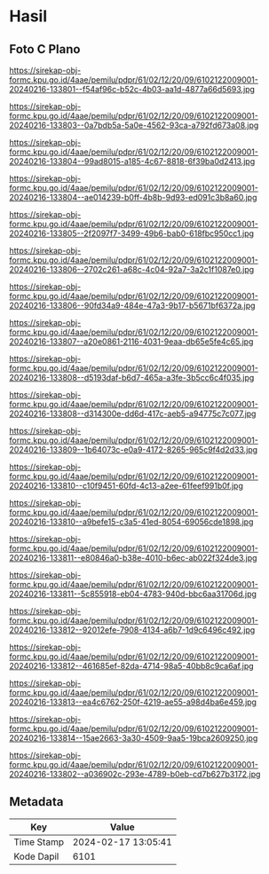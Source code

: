 # Hasil

## Foto C Plano

https://sirekap-obj-formc.kpu.go.id/4aae/pemilu/pdpr/61/02/12/20/09/6102122009001-20240216-133801--f54af96c-b52c-4b03-aa1d-4877a66d5693.jpg

https://sirekap-obj-formc.kpu.go.id/4aae/pemilu/pdpr/61/02/12/20/09/6102122009001-20240216-133803--0a7bdb5a-5a0e-4562-93ca-a792fd673a08.jpg

https://sirekap-obj-formc.kpu.go.id/4aae/pemilu/pdpr/61/02/12/20/09/6102122009001-20240216-133804--99ad8015-a185-4c67-8818-6f39ba0d2413.jpg

https://sirekap-obj-formc.kpu.go.id/4aae/pemilu/pdpr/61/02/12/20/09/6102122009001-20240216-133804--ae014239-b0ff-4b8b-9d93-ed091c3b8a60.jpg

https://sirekap-obj-formc.kpu.go.id/4aae/pemilu/pdpr/61/02/12/20/09/6102122009001-20240216-133805--2f2097f7-3499-49b6-bab0-618fbc950cc1.jpg

https://sirekap-obj-formc.kpu.go.id/4aae/pemilu/pdpr/61/02/12/20/09/6102122009001-20240216-133806--2702c261-a68c-4c04-92a7-3a2c1f1087e0.jpg

https://sirekap-obj-formc.kpu.go.id/4aae/pemilu/pdpr/61/02/12/20/09/6102122009001-20240216-133806--90fd34a9-484e-47a3-9b17-b5671bf6372a.jpg

https://sirekap-obj-formc.kpu.go.id/4aae/pemilu/pdpr/61/02/12/20/09/6102122009001-20240216-133807--a20e0861-2116-4031-9eaa-db65e5fe4c65.jpg

https://sirekap-obj-formc.kpu.go.id/4aae/pemilu/pdpr/61/02/12/20/09/6102122009001-20240216-133808--d5193daf-b6d7-465a-a3fe-3b5cc6c4f035.jpg

https://sirekap-obj-formc.kpu.go.id/4aae/pemilu/pdpr/61/02/12/20/09/6102122009001-20240216-133808--d314300e-dd6d-417c-aeb5-a94775c7c077.jpg

https://sirekap-obj-formc.kpu.go.id/4aae/pemilu/pdpr/61/02/12/20/09/6102122009001-20240216-133809--1b64073c-e0a9-4172-8265-965c9f4d2d33.jpg

https://sirekap-obj-formc.kpu.go.id/4aae/pemilu/pdpr/61/02/12/20/09/6102122009001-20240216-133810--c10f9451-60fd-4c13-a2ee-61feef991b0f.jpg

https://sirekap-obj-formc.kpu.go.id/4aae/pemilu/pdpr/61/02/12/20/09/6102122009001-20240216-133810--a9befe15-c3a5-41ed-8054-69056cde1898.jpg

https://sirekap-obj-formc.kpu.go.id/4aae/pemilu/pdpr/61/02/12/20/09/6102122009001-20240216-133811--e80846a0-b38e-4010-b6ec-ab022f324de3.jpg

https://sirekap-obj-formc.kpu.go.id/4aae/pemilu/pdpr/61/02/12/20/09/6102122009001-20240216-133811--5c855918-eb04-4783-940d-bbc6aa31706d.jpg

https://sirekap-obj-formc.kpu.go.id/4aae/pemilu/pdpr/61/02/12/20/09/6102122009001-20240216-133812--92012efe-7908-4134-a6b7-1d9c6496c492.jpg

https://sirekap-obj-formc.kpu.go.id/4aae/pemilu/pdpr/61/02/12/20/09/6102122009001-20240216-133812--461685ef-82da-4714-98a5-40bb8c9ca6af.jpg

https://sirekap-obj-formc.kpu.go.id/4aae/pemilu/pdpr/61/02/12/20/09/6102122009001-20240216-133813--ea4c6762-250f-4219-ae55-a98d4ba6e459.jpg

https://sirekap-obj-formc.kpu.go.id/4aae/pemilu/pdpr/61/02/12/20/09/6102122009001-20240216-133814--15ae2663-3a30-4509-9aa5-19bca2609250.jpg

https://sirekap-obj-formc.kpu.go.id/4aae/pemilu/pdpr/61/02/12/20/09/6102122009001-20240216-133802--a036902c-293e-4789-b0eb-cd7b627b3172.jpg


## Metadata

| Key        | Value               |
| ---------- | ------------------- |
| Time Stamp | 2024-02-17 13:05:41 |
| Kode Dapil | 6101                |



